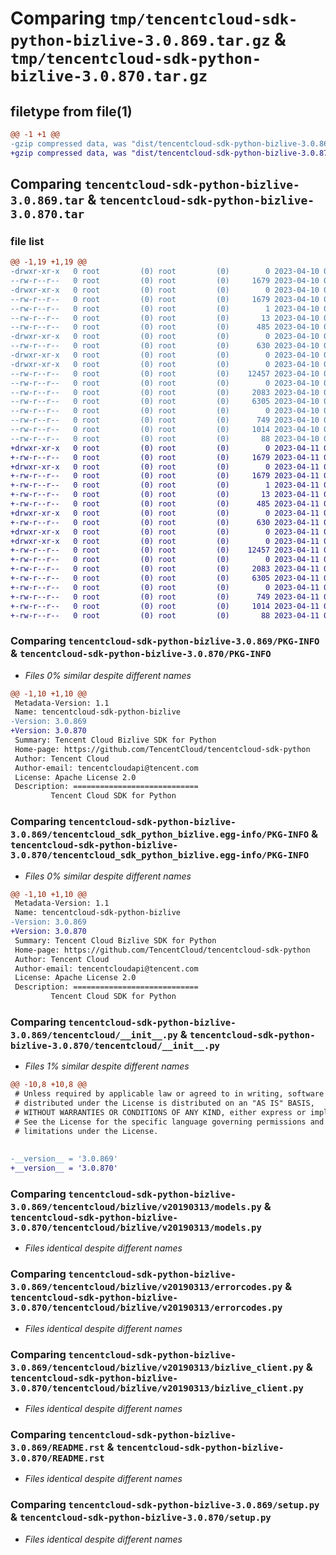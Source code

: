 # Comparing `tmp/tencentcloud-sdk-python-bizlive-3.0.869.tar.gz` & `tmp/tencentcloud-sdk-python-bizlive-3.0.870.tar.gz`

## filetype from file(1)

```diff
@@ -1 +1 @@
-gzip compressed data, was "dist/tencentcloud-sdk-python-bizlive-3.0.869.tar", last modified: Mon Apr 10 02:55:26 2023, max compression
+gzip compressed data, was "dist/tencentcloud-sdk-python-bizlive-3.0.870.tar", last modified: Tue Apr 11 03:20:47 2023, max compression
```

## Comparing `tencentcloud-sdk-python-bizlive-3.0.869.tar` & `tencentcloud-sdk-python-bizlive-3.0.870.tar`

### file list

```diff
@@ -1,19 +1,19 @@
-drwxr-xr-x   0 root         (0) root         (0)        0 2023-04-10 02:55:26.000000 tencentcloud-sdk-python-bizlive-3.0.869/
--rw-r--r--   0 root         (0) root         (0)     1679 2023-04-10 02:55:26.000000 tencentcloud-sdk-python-bizlive-3.0.869/PKG-INFO
-drwxr-xr-x   0 root         (0) root         (0)        0 2023-04-10 02:55:26.000000 tencentcloud-sdk-python-bizlive-3.0.869/tencentcloud_sdk_python_bizlive.egg-info/
--rw-r--r--   0 root         (0) root         (0)     1679 2023-04-10 02:55:26.000000 tencentcloud-sdk-python-bizlive-3.0.869/tencentcloud_sdk_python_bizlive.egg-info/PKG-INFO
--rw-r--r--   0 root         (0) root         (0)        1 2023-04-10 02:55:26.000000 tencentcloud-sdk-python-bizlive-3.0.869/tencentcloud_sdk_python_bizlive.egg-info/dependency_links.txt
--rw-r--r--   0 root         (0) root         (0)       13 2023-04-10 02:55:26.000000 tencentcloud-sdk-python-bizlive-3.0.869/tencentcloud_sdk_python_bizlive.egg-info/top_level.txt
--rw-r--r--   0 root         (0) root         (0)      485 2023-04-10 02:55:26.000000 tencentcloud-sdk-python-bizlive-3.0.869/tencentcloud_sdk_python_bizlive.egg-info/SOURCES.txt
-drwxr-xr-x   0 root         (0) root         (0)        0 2023-04-10 02:55:26.000000 tencentcloud-sdk-python-bizlive-3.0.869/tencentcloud/
--rw-r--r--   0 root         (0) root         (0)      630 2023-04-10 02:55:25.000000 tencentcloud-sdk-python-bizlive-3.0.869/tencentcloud/__init__.py
-drwxr-xr-x   0 root         (0) root         (0)        0 2023-04-10 02:55:26.000000 tencentcloud-sdk-python-bizlive-3.0.869/tencentcloud/bizlive/
-drwxr-xr-x   0 root         (0) root         (0)        0 2023-04-10 02:55:26.000000 tencentcloud-sdk-python-bizlive-3.0.869/tencentcloud/bizlive/v20190313/
--rw-r--r--   0 root         (0) root         (0)    12457 2023-04-10 02:55:25.000000 tencentcloud-sdk-python-bizlive-3.0.869/tencentcloud/bizlive/v20190313/models.py
--rw-r--r--   0 root         (0) root         (0)        0 2023-04-10 02:55:25.000000 tencentcloud-sdk-python-bizlive-3.0.869/tencentcloud/bizlive/v20190313/__init__.py
--rw-r--r--   0 root         (0) root         (0)     2083 2023-04-10 02:55:25.000000 tencentcloud-sdk-python-bizlive-3.0.869/tencentcloud/bizlive/v20190313/errorcodes.py
--rw-r--r--   0 root         (0) root         (0)     6305 2023-04-10 02:55:25.000000 tencentcloud-sdk-python-bizlive-3.0.869/tencentcloud/bizlive/v20190313/bizlive_client.py
--rw-r--r--   0 root         (0) root         (0)        0 2023-04-10 02:55:25.000000 tencentcloud-sdk-python-bizlive-3.0.869/tencentcloud/bizlive/__init__.py
--rw-r--r--   0 root         (0) root         (0)      749 2023-04-10 02:55:25.000000 tencentcloud-sdk-python-bizlive-3.0.869/README.rst
--rw-r--r--   0 root         (0) root         (0)     1014 2023-04-10 02:55:25.000000 tencentcloud-sdk-python-bizlive-3.0.869/setup.py
--rw-r--r--   0 root         (0) root         (0)       88 2023-04-10 02:55:26.000000 tencentcloud-sdk-python-bizlive-3.0.869/setup.cfg
+drwxr-xr-x   0 root         (0) root         (0)        0 2023-04-11 03:20:47.000000 tencentcloud-sdk-python-bizlive-3.0.870/
+-rw-r--r--   0 root         (0) root         (0)     1679 2023-04-11 03:20:47.000000 tencentcloud-sdk-python-bizlive-3.0.870/PKG-INFO
+drwxr-xr-x   0 root         (0) root         (0)        0 2023-04-11 03:20:47.000000 tencentcloud-sdk-python-bizlive-3.0.870/tencentcloud_sdk_python_bizlive.egg-info/
+-rw-r--r--   0 root         (0) root         (0)     1679 2023-04-11 03:20:47.000000 tencentcloud-sdk-python-bizlive-3.0.870/tencentcloud_sdk_python_bizlive.egg-info/PKG-INFO
+-rw-r--r--   0 root         (0) root         (0)        1 2023-04-11 03:20:47.000000 tencentcloud-sdk-python-bizlive-3.0.870/tencentcloud_sdk_python_bizlive.egg-info/dependency_links.txt
+-rw-r--r--   0 root         (0) root         (0)       13 2023-04-11 03:20:47.000000 tencentcloud-sdk-python-bizlive-3.0.870/tencentcloud_sdk_python_bizlive.egg-info/top_level.txt
+-rw-r--r--   0 root         (0) root         (0)      485 2023-04-11 03:20:47.000000 tencentcloud-sdk-python-bizlive-3.0.870/tencentcloud_sdk_python_bizlive.egg-info/SOURCES.txt
+drwxr-xr-x   0 root         (0) root         (0)        0 2023-04-11 03:20:47.000000 tencentcloud-sdk-python-bizlive-3.0.870/tencentcloud/
+-rw-r--r--   0 root         (0) root         (0)      630 2023-04-11 03:20:47.000000 tencentcloud-sdk-python-bizlive-3.0.870/tencentcloud/__init__.py
+drwxr-xr-x   0 root         (0) root         (0)        0 2023-04-11 03:20:47.000000 tencentcloud-sdk-python-bizlive-3.0.870/tencentcloud/bizlive/
+drwxr-xr-x   0 root         (0) root         (0)        0 2023-04-11 03:20:47.000000 tencentcloud-sdk-python-bizlive-3.0.870/tencentcloud/bizlive/v20190313/
+-rw-r--r--   0 root         (0) root         (0)    12457 2023-04-11 03:20:47.000000 tencentcloud-sdk-python-bizlive-3.0.870/tencentcloud/bizlive/v20190313/models.py
+-rw-r--r--   0 root         (0) root         (0)        0 2023-04-11 03:20:47.000000 tencentcloud-sdk-python-bizlive-3.0.870/tencentcloud/bizlive/v20190313/__init__.py
+-rw-r--r--   0 root         (0) root         (0)     2083 2023-04-11 03:20:47.000000 tencentcloud-sdk-python-bizlive-3.0.870/tencentcloud/bizlive/v20190313/errorcodes.py
+-rw-r--r--   0 root         (0) root         (0)     6305 2023-04-11 03:20:47.000000 tencentcloud-sdk-python-bizlive-3.0.870/tencentcloud/bizlive/v20190313/bizlive_client.py
+-rw-r--r--   0 root         (0) root         (0)        0 2023-04-11 03:20:47.000000 tencentcloud-sdk-python-bizlive-3.0.870/tencentcloud/bizlive/__init__.py
+-rw-r--r--   0 root         (0) root         (0)      749 2023-04-11 03:20:47.000000 tencentcloud-sdk-python-bizlive-3.0.870/README.rst
+-rw-r--r--   0 root         (0) root         (0)     1014 2023-04-11 03:20:47.000000 tencentcloud-sdk-python-bizlive-3.0.870/setup.py
+-rw-r--r--   0 root         (0) root         (0)       88 2023-04-11 03:20:47.000000 tencentcloud-sdk-python-bizlive-3.0.870/setup.cfg
```

### Comparing `tencentcloud-sdk-python-bizlive-3.0.869/PKG-INFO` & `tencentcloud-sdk-python-bizlive-3.0.870/PKG-INFO`

 * *Files 0% similar despite different names*

```diff
@@ -1,10 +1,10 @@
 Metadata-Version: 1.1
 Name: tencentcloud-sdk-python-bizlive
-Version: 3.0.869
+Version: 3.0.870
 Summary: Tencent Cloud Bizlive SDK for Python
 Home-page: https://github.com/TencentCloud/tencentcloud-sdk-python
 Author: Tencent Cloud
 Author-email: tencentcloudapi@tencent.com
 License: Apache License 2.0
 Description: ============================
         Tencent Cloud SDK for Python
```

### Comparing `tencentcloud-sdk-python-bizlive-3.0.869/tencentcloud_sdk_python_bizlive.egg-info/PKG-INFO` & `tencentcloud-sdk-python-bizlive-3.0.870/tencentcloud_sdk_python_bizlive.egg-info/PKG-INFO`

 * *Files 0% similar despite different names*

```diff
@@ -1,10 +1,10 @@
 Metadata-Version: 1.1
 Name: tencentcloud-sdk-python-bizlive
-Version: 3.0.869
+Version: 3.0.870
 Summary: Tencent Cloud Bizlive SDK for Python
 Home-page: https://github.com/TencentCloud/tencentcloud-sdk-python
 Author: Tencent Cloud
 Author-email: tencentcloudapi@tencent.com
 License: Apache License 2.0
 Description: ============================
         Tencent Cloud SDK for Python
```

### Comparing `tencentcloud-sdk-python-bizlive-3.0.869/tencentcloud/__init__.py` & `tencentcloud-sdk-python-bizlive-3.0.870/tencentcloud/__init__.py`

 * *Files 1% similar despite different names*

```diff
@@ -10,8 +10,8 @@
 # Unless required by applicable law or agreed to in writing, software
 # distributed under the License is distributed on an "AS IS" BASIS,
 # WITHOUT WARRANTIES OR CONDITIONS OF ANY KIND, either express or implied.
 # See the License for the specific language governing permissions and
 # limitations under the License.
 
 
-__version__ = '3.0.869'
+__version__ = '3.0.870'
```

### Comparing `tencentcloud-sdk-python-bizlive-3.0.869/tencentcloud/bizlive/v20190313/models.py` & `tencentcloud-sdk-python-bizlive-3.0.870/tencentcloud/bizlive/v20190313/models.py`

 * *Files identical despite different names*

### Comparing `tencentcloud-sdk-python-bizlive-3.0.869/tencentcloud/bizlive/v20190313/errorcodes.py` & `tencentcloud-sdk-python-bizlive-3.0.870/tencentcloud/bizlive/v20190313/errorcodes.py`

 * *Files identical despite different names*

### Comparing `tencentcloud-sdk-python-bizlive-3.0.869/tencentcloud/bizlive/v20190313/bizlive_client.py` & `tencentcloud-sdk-python-bizlive-3.0.870/tencentcloud/bizlive/v20190313/bizlive_client.py`

 * *Files identical despite different names*

### Comparing `tencentcloud-sdk-python-bizlive-3.0.869/README.rst` & `tencentcloud-sdk-python-bizlive-3.0.870/README.rst`

 * *Files identical despite different names*

### Comparing `tencentcloud-sdk-python-bizlive-3.0.869/setup.py` & `tencentcloud-sdk-python-bizlive-3.0.870/setup.py`

 * *Files identical despite different names*

